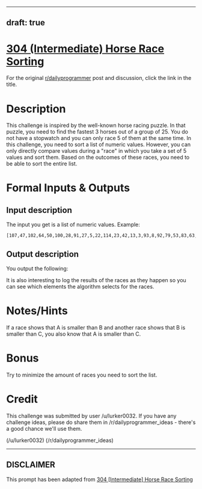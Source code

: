 ---
draft: true
----

# [304 (Intermediate) Horse Race Sorting](https://www.reddit.com/r/dailyprogrammer/comments/5ww6o5/20170301_challenge_304_intermediate_horse_race/)

For the original [r/dailyprogrammer](https://www.reddit.com/r/dailyprogrammer/) post and discussion, click the link in the title.

# Description
This challenge is inspired by the well-known horse racing puzzle. In that puzzle, you need to find the fastest 3 horses out of a group of 25. You do not have a stopwatch and you can only race 5 of them at the same time.
In this challenge, you need to sort a list of numeric values. However, you can only directly compare values during a "race" in which you take a set of 5 values and sort them. Based on the outcomes of these races, you need to be able to sort the entire list.

# Formal Inputs & Outputs
## Input description
The input you get is a list of numeric values. Example:


```
[107,47,102,64,50,100,28,91,27,5,22,114,23,42,13,3,93,8,92,79,53,83,63,7,15,66,105,57,14,65,58,113,112,1,62,103,120,72,111,51,9,36,119,99,30,20,25,84,16,116,98,18,37,108,10,80,101,35,75,39,109,17,38,117,60,46,85,31,41,12,29,26,74,77,21,4,70,61,88,44,49,94,122,2,97,73,69,71,86,45,96,104,89,68,40,6,87,115,54,123,125,90,32,118,52,11,33,106,95,76,19,82,56,121,55,34,24,43,124,81,48,110,78,67,59]
```
## Output description
You output the following:

It is also interesting to log the results of the races as they happen so you can see which elements the algorithm selects for the races.

# Notes/Hints
If a race shows that A is smaller than B and another race shows that B is smaller than C, you also know that A is smaller than C.

# Bonus
Try to minimize the amount of races you need to sort the list.

# Credit
This challenge was submitted by user /u/lurker0032. If you have any challenge ideas, please do share them in /r/dailyprogrammer_ideas - there's a good chance we'll use them. 

(/u/lurker0032)
(/r/dailyprogrammer_ideas)

----
## **DISCLAIMER**
This prompt has been adapted from [304 [Intermediate] Horse Race Sorting](https://www.reddit.com/r/dailyprogrammer/comments/5ww6o5/20170301_challenge_304_intermediate_horse_race/
)
